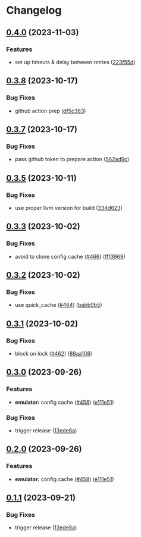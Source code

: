 # Changelog





























## [0.4.0](https://github.com/getgems-io/tonlibjson/compare/tvm-grpc-v0.3.11...tvm-grpc-v0.4.0) (2023-11-03)


### Features

* set up timeuts & delay between retries ([223f55d](https://github.com/getgems-io/tonlibjson/commit/223f55d1e1fa8b2cfdf630aa3e066b69acbb071d))

## [0.3.8](https://github.com/getgems-io/tonlibjson/compare/tvm-grpc-v0.3.7...tvm-grpc-v0.3.8) (2023-10-17)


### Bug Fixes

* github action prep ([df5c383](https://github.com/getgems-io/tonlibjson/commit/df5c383efac42714459cb5744ea37933581b05d2))

## [0.3.7](https://github.com/getgems-io/tonlibjson/compare/tvm-grpc-v0.3.6...tvm-grpc-v0.3.7) (2023-10-17)


### Bug Fixes

* pass github token to prepare action ([562ad9c](https://github.com/getgems-io/tonlibjson/commit/562ad9c7ab638128c7e8242f4ae53cb360f9faf2))

## [0.3.5](https://github.com/getgems-io/tonlibjson/compare/tvm-grpc-v0.3.4...tvm-grpc-v0.3.5) (2023-10-11)


### Bug Fixes

* use proper llvm version for build ([334d623](https://github.com/getgems-io/tonlibjson/commit/334d6235c2f93bcbab01ac447acdd7f0f1043187))

## [0.3.3](https://github.com/getgems-io/tonlibjson/compare/tvm-grpc-v0.3.2...tvm-grpc-v0.3.3) (2023-10-02)


### Bug Fixes

* avoid to clone config cache ([#466](https://github.com/getgems-io/tonlibjson/issues/466)) ([ff13969](https://github.com/getgems-io/tonlibjson/commit/ff13969e77ed798f4231ea1c1573410b86983c73))

## [0.3.2](https://github.com/getgems-io/tonlibjson/compare/tvm-grpc-v0.3.1...tvm-grpc-v0.3.2) (2023-10-02)


### Bug Fixes

* use quick_cache ([#464](https://github.com/getgems-io/tonlibjson/issues/464)) ([babb0b5](https://github.com/getgems-io/tonlibjson/commit/babb0b5c5f0e6bb156ef4947afd1b3fc9d85de03))

## [0.3.1](https://github.com/getgems-io/tonlibjson/compare/tvm-grpc-v0.3.0...tvm-grpc-v0.3.1) (2023-10-02)


### Bug Fixes

* block on lock ([#462](https://github.com/getgems-io/tonlibjson/issues/462)) ([88aa108](https://github.com/getgems-io/tonlibjson/commit/88aa108265852502393cdec6dfdc21389c38b269))

## [0.3.0](https://github.com/getgems-io/tonlibjson/compare/tvm-grpc-v0.2.0...tvm-grpc-v0.3.0) (2023-09-26)


### Features

* **emulator:** config cache  ([#458](https://github.com/getgems-io/tonlibjson/issues/458)) ([e111e51](https://github.com/getgems-io/tonlibjson/commit/e111e51b6653dd52595e85cbc1831a9b5dab9d61))


### Bug Fixes

* trigger release ([13ede8a](https://github.com/getgems-io/tonlibjson/commit/13ede8aba7ccb932b275853e823a604955f95907))

## [0.2.0](https://github.com/getgems-io/tonlibjson/compare/tvm-grpc-v0.1.1...tvm-grpc-v0.2.0) (2023-09-26)


### Features

* **emulator:** config cache  ([#458](https://github.com/getgems-io/tonlibjson/issues/458)) ([e111e51](https://github.com/getgems-io/tonlibjson/commit/e111e51b6653dd52595e85cbc1831a9b5dab9d61))

## [0.1.1](https://github.com/getgems-io/tonlibjson/compare/tvm-grpc-v0.1.0...tvm-grpc-v0.1.1) (2023-09-21)


### Bug Fixes

* trigger release ([13ede8a](https://github.com/getgems-io/tonlibjson/commit/13ede8aba7ccb932b275853e823a604955f95907))

